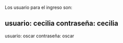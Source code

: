 Los usuario para el ingreso son:

usuario: cecilia
contraseña: cecilia
--------------------------
usuario: oscar
contraseña: oscar